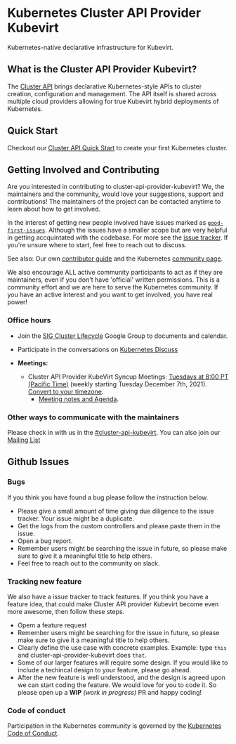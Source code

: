 # Kubernetes Cluster API Provider Kubevirt

Kubernetes-native declarative infrastructure for Kubevirt.

## What is the Cluster API Provider Kubevirt?

The [Cluster API](https://github.com/kubernetes-sigs/cluster-api) brings declarative Kubernetes-style APIs to cluster creation, configuration and management. The API itself is shared across multiple cloud providers allowing for true Kubevirt hybrid deployments of Kubernetes.

## Quick Start

Checkout our [Cluster API Quick Start](https://cluster-api.sigs.k8s.io/user/quick-start.html) to create your first Kubernetes cluster.

## Getting Involved and Contributing

Are you interested in contributing to cluster-api-provider-kubevirt? We, the maintainers and the community, would love your suggestions, support and contributions! The maintainers of the project can be contacted anytime to learn about how to get involved.

In the interest of getting new people involved have issues marked as [`good-first-issues`](https://github.com/kubernetes-sigs/cluster-api-provider-kubevirt/labels/good%20first%20issue). Although the issues have a smaller scope but are very helpful in getting accquintated with the codebase. For more see the [issue tracker](https://github.com/kubernetes-sigs/cluster-api-provider-kubevirt/issues?q=is%3Aissue+is%3Aopen). If you're unsure where to start, feel free to reach out to discuss.

See also: Our own [contributor guide](CONTRIBUTING.md) and the Kubernetes [community page](https://kubernetes.io/community).

We also encourage ALL active community participants to act as if they are maintainers, even if you don't have 'official' written permissions. This is a community effort and we are here to serve the Kubernetes community. If you have an active interest and you want to get involved, you have real power!

### Office hours

- Join the [SIG Cluster Lifecycle](https://groups.google.com/g/kubernetes-sig-cluster-lifecycle) Google Group to documents and calendar.
- Participate in the conversations on [Kubernetes Discuss](https://discuss.kubernetes.io/c/contributors/cluster-api/23)

- **Meetings:**
  - Cluster API Provider KubeVirt Syncup Meetings: [Tuesdays at 8:00 PT (Pacific Time)](https://zoom.us/j/94685513559?pwd=cnI3RUQyZ3RrckpOc1BQNDA1Q1BrZz09) (weekly starting Tuesday December 7th, 2021). [Convert to your timezone](http://www.thetimezoneconverter.com/?t=8:00&tz=PT%20%28Pacific%20Time%29).
    - [Meeting notes and Agenda](https://docs.google.com/document/d/1ZAnRLCKOVbDqrsrYis2OR0aZIAlqp576gCJVCkMNiHM/edit?usp=sharing).

### Other ways to communicate with the maintainers

Please check in with us in the [#cluster-api-kubevirt](https://sigs.k8s.io/cluster-api-provider-kubevirt). You can also join our [Mailing List](https://groups.google.com/forum/#!forum/kubernetes-dev)

## Github Issues

### Bugs

If you think you have found a bug please follow the instruction below.

- Please give a small amount of time giving due diligence to the issue tracker. Your issue might be a duplicate.
- Get the logs from the custom controllers and please paste them in the issue.
- Open a bug report.
- Remember users might be searching the issue in future, so please make sure to give it a meaningful title to help others.
- Feel free to reach out to the community on slack.

### Tracking new feature

We also have a issue tracker to track features. If you think you have a feature idea, that could make Cluster API provider Kubevirt become even more awesome, then follow these steps.

- Opem a feature request
- Remember users might be searching for the issue in future, so please make sure to give it a meaningful title to help others.
- Clearly define the use case with concrete examples. Example: type `this` and cluster-api-provider-kubevirt does `that`.
- Some of our larger features will require some design. If you would like to include a techincal design to your feature, please go ahead.
- After the new feature is well understood, and the design is agreed upon we can start coding the feature. We would love for you to code it. So please open up a **WIP** *(work in progress)* PR and happy coding!

### Code of conduct

Participation in the Kubernetes community is governed by the [Kubernetes Code of Conduct](code-of-conduct.md).

